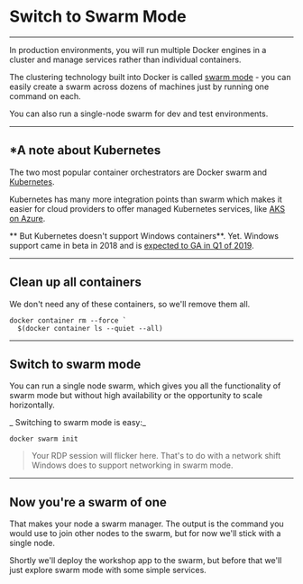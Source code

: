 ﻿# Switch to Swarm Mode

---

In production environments, you will run multiple Docker engines in a cluster and manage services rather than individual containers.

The clustering technology built into Docker is called [swarm mode](https://docs.docker.com/engine/swarm/) - you can easily create a swarm across dozens of machines just by running one command on each.

You can also run a single-node swarm for dev and test environments.

---

## *A note about Kubernetes

The two most popular container orchestrators are Docker swarm and [Kubernetes](https://kubernetes.io/).

Kubernetes has many more integration points than swarm which makes it easier for cloud providers to offer managed Kubernetes services, like [AKS on Azure](https://docs.microsoft.com/en-us/azure/aks/).

** But Kubernetes doesn't support Windows containers**. Yet. Windows support came in beta in 2018 and is [expected to GA in Q1 of 2019](https://twitter.com/EltonStoneman/status/1063408843923836928).

---

## Clean up all containers

We don't need any of these containers, so we'll remove them all.

```
docker container rm --force `
  $(docker container ls --quiet --all)
```

---

## Switch to swarm mode

You can run a single node swarm, which gives you all the functionality of swarm mode but without high availability or the opportunity to scale horizontally.

_ Switching to swarm mode is easy:_ 

```
docker swarm init
```

> Your RDP session will flicker here. That's to do with a network shift Windows does to support networking in swarm mode.

---

## Now you're a swarm of one

That makes your node a swarm manager. The output is the command you would use to join other nodes to the swarm, but for now we'll stick with a single node.

Shortly we'll deploy the workshop app to the swarm, but before that we'll just explore swarm mode with some simple services.

